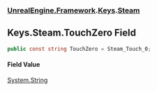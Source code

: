 ### [UnrealEngine.Framework](UnrealEngine_Framework.md 'UnrealEngine.Framework').[Keys](Keys.md 'UnrealEngine.Framework.Keys').[Steam](Keys_Steam.md 'UnrealEngine.Framework.Keys.Steam')
## Keys.Steam.TouchZero Field
```csharp
public const string TouchZero = Steam_Touch_0;
```
#### Field Value
[System.String](https://docs.microsoft.com/en-us/dotnet/api/System.String 'System.String')
